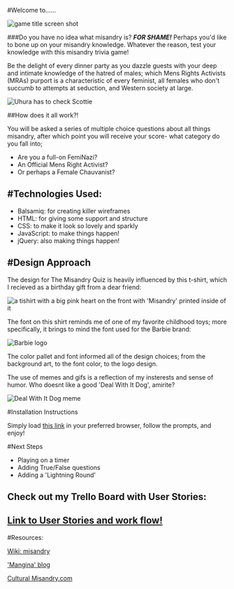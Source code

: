 #Welcome to......

![game title screen shot](http://i.imgur.com/dIHY9Mn.png)

###Do you have no idea what misandry is? **_FOR SHAME!_**  Perhaps you'd like to bone up on your misandry knowledge. Whatever the reason, test your knowledge with this misandry trivia game!  

Be the delight of every dinner party as you dazzle guests with your deep and intimate knowledge of the hatred of males; which Mens Rights Activists (MRAs) purport is a characteristic of every feminist, all females who don't succumb to attempts at seduction, and Western society at large. 

![Uhura has to check Scottie](https://s-media-cache-ak0.pinimg.com/originals/c3/33/fb/c333fb83122111d2cfeb093d386a9640.gif)


##How does it all work?!

You will be asked a series of multiple choice questions about all things misandry, after which point you will receive your score- what category do you fall into;

- Are you a full-on FemiNazi? 
- An Official Mens Right Activist? 
- Or perhaps a Female Chauvanist?


#Technologies Used:
---
- Balsamiq: for creating killer wireframes
- HTML: for giving some support and structure
- CSS: to make it look so lovely and sparkly
- JavaScript: to make things happen!
- jQuery: also making things happen!

#Design Approach
---
The design for The Misandry Quiz is heavily influenced by this t-shirt, which I recieved as a birthday gift from a dear friend: 

![a tishirt with a big pink heart on the front with 'Misandry' printed inside of it](http://i.imgur.com/TeKOUqF.jpg)

The font on this shirt reminds me of one of my favorite childhood toys; more specifically, it brings to mind the font used for the Barbie brand:

![Barbie logo](http://i.imgur.com/o4v8I0K.png)


The color pallet and font informed all of the design choices; from the background art, to the font color, to the logo design.

The use of memes and gifs is a reflection of my insterests and sense of humor. Who doesnt like a good 'Deal With It Dog', amirite?


![Deal With It Dog meme](http://i1.kym-cdn.com/entries/icons/original/000/002/686/Deal_with_it_dog_gif.gif)


#Installation Instructions

Simply load [this link](http://savageblackout.github.io/project1_trivia/) in your preferred browser, follow the prompts, and enjoy!

#Next Steps

- Playing on a timer
- Adding True/False questions
- Adding a 'Lightning Round'


## Check out my Trello Board with User Stories:
[Link to User Stories and work flow!](https://trello.com/b/vB8o3tY8)
---

#Resources:

[Wiki: misandry](https://en.wikipedia.org/wiki/Misandry)

['Mangina' blog](http://www.wehuntedthemammoth.com/)

[Cultural Misandry.com](http://www.cultural-misandry.com/feminism-the-hate-group-2/)





